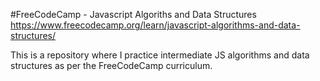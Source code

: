 #FreeCodeCamp - Javascript Algoriths and Data Structures
https://www.freecodecamp.org/learn/javascript-algorithms-and-data-structures/

This is a repository where I practice intermediate JS algorithms and data structures as per the FreeCodeCamp curriculum.
